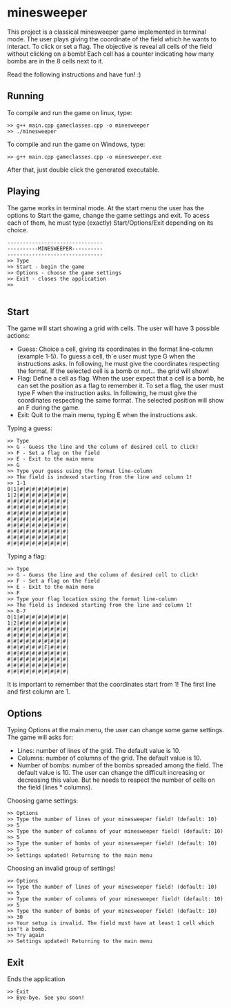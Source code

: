 # minesweeper


This project is a classical minesweeper game implemented in terminal mode. The user plays giving the coordinate of the field which he wants to interact. To click or set a flag.
The objective is reveal all cells of the field without clicking on a bomb! Each cell has a counter indicating how many bombs are in the 8 cells next to it.

Read the following instructions and have fun! :)

## Running

To compile and run the game on linux, type:

```
>> g++ main.cpp gameclasses.cpp -o minesweeper 
>> ./minesweeper

```

To compile and run the game on Windows, type:

```
>> g++ main.cpp gameclasses.cpp -o minesweeper.exe 

```
 After that, just double click the generated executable.

## Playing


The game works in terminal mode. At the start menu the user has the options to Start the game, change the game settings and exit. To acess each of them, he must type (exactly) Start/Options/Exit depending on its choice.

```
-------------------------------
----------MINESWEEPER----------
-------------------------------
>> Type
>> Start - begin the game
>> Options - choose the game settings
>> Exit - closes the application
>> 


```


## Start

The game will start showing a grid with cells. The user will have 3 possible actions:
* Guess: Choice a cell, giving its coordinates in the format line-column (example 1-5). To guess a cell, th`e user must type G when the instructions asks. In following, he must give the coordinates respecting the format. If the selected cell is a bomb or not... the grid will show! 
* Flag: Define a cell as flag. When the user expect that a cell is a bomb, he can set the position as a flag to remember it. To set a flag, the user must type F when the instruction asks. In following, he must give the coordinates respecting the same format. The selected position will show an F during the game.
* Exit: Quit to the main menu, typing E when the instructions ask.

Typing a guess:

```
>> Type
>> G - Guess the line and the column of desired cell to click!
>> F - Set a flag on the field
>> E - Exit to the main menu
>> G
>> Type your guess using the format line-column
>> The field is indexed starting from the line and column 1!
>> 1-1
0|1|#|#|#|#|#|#|#|#|
1|2|#|#|#|#|#|#|#|#|
#|#|#|#|#|#|#|#|#|#|
#|#|#|#|#|#|#|#|#|#|
#|#|#|#|#|#|#|#|#|#|
#|#|#|#|#|#|#|#|#|#|
#|#|#|#|#|#|#|#|#|#|
#|#|#|#|#|#|#|#|#|#|
#|#|#|#|#|#|#|#|#|#|
#|#|#|#|#|#|#|#|#|#|

```

Typing a flag:

```
>> Type
>> G - Guess the line and the column of desired cell to click!
>> F - Set a flag on the field
>> E - Exit to the main menu
>> F
>> Type your flag location using the format line-column
>> The field is indexed starting from the line and column 1!
>> 6-7
0|1|#|#|#|#|#|#|#|#|
1|2|#|#|#|#|#|#|#|#|
#|#|#|#|#|#|#|#|#|#|
#|#|#|#|#|#|#|#|#|#|
#|#|#|#|#|#|#|#|#|#|
#|#|#|#|#|#|F|#|#|#|
#|#|#|#|#|#|#|#|#|#|
#|#|#|#|#|#|#|#|#|#|
#|#|#|#|#|#|#|#|#|#|
#|#|#|#|#|#|#|#|#|#|

```

It is important to remember that the coordinates start from 1! The first line and first column are 1.


## Options

Typing Options at the main menu, the user can change some game settings. The game will asks for:
* Lines: number of lines of the grid. The default value is 10. 
* Columns: number of columns of the grid. The default value is 10.
* Number of bombs: number of the bombs spreaded among the field. The default value is 10. The user can change the difficult increasing or decreasing this value. But he needs to respect the number of cells on the field (lines * columns). 

Choosing game settings:
```
>> Options
>> Type the number of lines of your minesweeper field! (default: 10)
>> 5
>> Type the number of columns of your minesweeper field! (default: 10)
>> 5
>> Type the number of bombs of your minesweeper field! (default: 10)
>> 5
>> Settings updated! Returning to the main menu

```

Choosing an invalid group of settings!
```
>> Options
>> Type the number of lines of your minesweeper field! (default: 10)
>> 5
>> Type the number of columns of your minesweeper field! (default: 10)
>> 5
>> Type the number of bombs of your minesweeper field! (default: 10)
>> 30
>> Your setup is invalid. The field must have at least 1 cell which isn't a bomb.
>> Try again
>> Settings updated! Returning to the main menu
```

## Exit

Ends the application

```
>> Exit
>> Bye-bye. See you soon!
```

